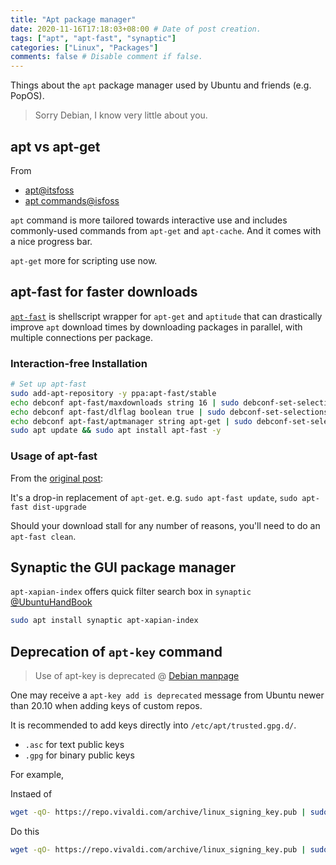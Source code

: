```yaml
---
title: "Apt package manager"
date: 2020-11-16T17:18:03+08:00 # Date of post creation.
tags: ["apt", "apt-fast", "synaptic"]
categories: ["Linux", "Packages"]
comments: false # Disable comment if false.
---
```


Things about the `apt` package manager used by Ubuntu and friends (e.g. PopOS).

> Sorry Debian, I know very little about you.

<!--more-->

## apt vs apt-get

From
- [apt@itsfoss](https://itsfoss.com/apt-vs-apt-get-difference/)
- [apt commands@isfoss](https://itsfoss.com/apt-command-guide/)

`apt` command is more tailored towards interactive use and includes commonly-used commands from `apt-get` and `apt-cache`. And it comes with a nice progress bar.

`apt-get` more for scripting use now.

## apt-fast for faster downloads

[`apt-fast`](https://github.com/ilikenwf/apt-fast) is shellscript wrapper for `apt-get` and `aptitude` that can drastically improve `apt` download times by downloading packages in parallel, with multiple connections per package.

### Interaction-free Installation

```bash
# Set up apt-fast
sudo add-apt-repository -y ppa:apt-fast/stable
echo debconf apt-fast/maxdownloads string 16 | sudo debconf-set-selections
echo debconf apt-fast/dlflag boolean true | sudo debconf-set-selections
echo debconf apt-fast/aptmanager string apt-get | sudo debconf-set-selections
sudo apt update && sudo apt install apt-fast -y
```

### Usage of apt-fast

From the [original post](http://www.mattparnell.com/projects/apt-fast-and-axel-roughly-26x-faster-apt-get-installations-and-upgrades.html):

It's a drop-in replacement of `apt-get`. e.g. `sudo apt-fast update`, `sudo apt-fast dist-upgrade`

Should your download stall for any number of reasons, you'll need to do an `apt-fast clean`.

## Synaptic the GUI package manager

`apt-xapian-index` offers quick filter search box in `synaptic` [@UbuntuHandBook](http://ubuntuhandbook.org/index.php/2019/01/enable-quick-filter-search-box-synaptic-package-manager/)

```bash
sudo apt install synaptic apt-xapian-index
```

## Deprecation of `apt-key` command

> Use of apt-key is deprecated @ [Debian manpage](https://manpages.debian.org/testing/apt/apt-key.8.en.html)

One may receive a `apt-key add is deprecated` message from Ubuntu newer than 20.10 when adding keys of custom repos.

It is recommended to add keys directly into `/etc/apt/trusted.gpg.d/`.
- `.asc` for text public keys
- `.gpg` for binary public keys

For example,

Instaed of

```bash
wget -qO- https://repo.vivaldi.com/archive/linux_signing_key.pub | sudo apt-key add -
```

Do this

```bash
wget -qO- https://repo.vivaldi.com/archive/linux_signing_key.pub | sudo tee /etc/apt/trusted.gpg.d/vivaldi.asc
```
